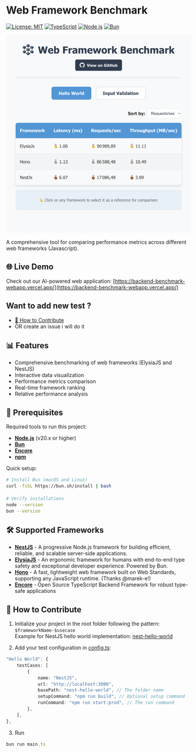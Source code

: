 # Web Framework Benchmark

[![License: MIT](https://img.shields.io/badge/License-MIT-yellow.svg)](https://opensource.org/licenses/MIT)
[![TypeScript](https://img.shields.io/badge/TypeScript-5.0-blue.svg)](https://www.typescriptlang.org/)
[![Node.js](https://img.shields.io/badge/Node.js-20.x-green.svg)](https://nodejs.org)
[![Bun](https://img.shields.io/badge/Bun-1.0-orange.svg)](https://bun.sh)

<img src="./docs/webapp.png" alt="Webapp" width="600"/>

A comprehensive tool for comparing performance metrics across different web frameworks (Javascript).

## 🌐 Live Demo

Check out our AI-powered web application:
[https://backend-benchmark-webapp.vercel.app/](https://backend-benchmark-webapp.vercel.app/)

## Want to add new test ?

- [📝 How to Contribute](#contribute)
- OR create an issue i will do it

## 📊 Features

- Comprehensive benchmarking of web frameworks (ElysiaJS and NestJS)
- Interactive data visualization
- Performance metrics comparison
- Real-time framework ranking
- Relative performance analysis

## 🚀 Prerequisites

Required tools to run this project:

- **[Node.js](https://nodejs.org/)** (v20.x or higher)
- **[Bun](https://bun.sh/)**
- **[Encore](https://encore.dev/)**
- **[npm](https://www.npmjs.com/)**

Quick setup:

```bash
# Install Bun (macOS and Linux)
curl -fsSL https://bun.sh/install | bash

# Verify installations
node --version
bun --version
```

## 🛠️ Supported Frameworks

- **[NestJS](https://nestjs.com/)** - A progressive Node.js framework for building efficient, reliable, and scalable server-side applications.
- **[ElysiaJS](https://elysiajs.com)** - An ergonomic framework for humans with end-to-end type safety and exceptional developer experience. Powered by Bun.
- **[Hono](https://hono.dev/)** - A fast, lightweight web framework built on Web Standards, supporting any JavaScript runtime. (Thanks @marek-e!)
- **[Encore](https://encore.dev/)** - Open Source TypeScript Backend Framework
  for robust type-safe applications

<section id="contribute"></section>

## 📝 How to Contribute

1. Initialize your project in the root folder following the pattern: `$frameworkName-$usecase`  
   Example for NestJS hello world implementation:
   [nest-hello-world](./nest-hello-world/)

2. Add your test configuration in [config.ts](./config.ts):

```typescript
"Hello World": {
    testCases: [
        {
            name: "NestJS",
            url: "http://localhost:3000",
            basePath: "nest-hello-world", // The folder name
            setupCommand: "npm run build", // Optional setup command
            runCommand: "npm run start:prod", // The run command
        },
    ],
},
```

3. Run

```typescript
bun run main.ts
```
